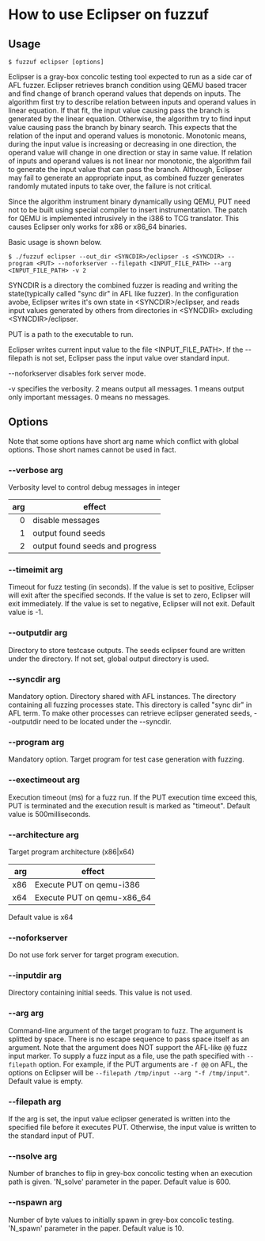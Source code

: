 # How to use Eclipser on fuzzuf

## Usage

```
$ fuzzuf eclipser [options]
```

Eclipser is a gray-box concolic testing tool expected to run as a side car of AFL fuzzer. Eclipser retrieves branch condition using QEMU based tracer and find change of branch operand values that depends on inputs. The algorithm first try to describe relation between inputs and operand values in linear equation. If that fit, the input value causing pass the branch is generated by the linear equation. Otherwise, the algorithm try to find input value causing pass the branch by binary search. This expects that the relation of the input and operand values is monotonic. Monotonic means, during the input value is increasing or decreasing in one direction, the operand value will change in one direction or stay in same value. If relation of inputs and operand values is not linear nor monotonic, the algorithm fail to generate the input value that can pass the branch. Although, Eclipser may fail to generate an appropriate input, as combined fuzzer generates randomly mutated inputs to take over, the failure is not critical.

Since the algorithm instrument binary dynamically using QEMU, PUT need not to be built using special compiler to insert instrumentation. The patch for QEMU is implemented intrusively in the i386 to TCG translator. This causes Eclipser only works for x86 or x86\_64 binaries.

Basic usage is shown below.

```
$ ./fuzzuf eclipser --out_dir <SYNCDIR>/eclipser -s <SYNCDIR> --program <PUT> --noforkserver --filepath <INPUT_FILE_PATH> --arg <INPUT_FILE_PATH> -v 2
```

SYNCDIR is a directory the combined fuzzer is reading and writing the state(typically called "sync dir" in AFL like fuzzer). In the configuration avobe, Eclipser writes it's own state in \<SYNCDIR\>/eclipser, and reads input values generated by others from directories in \<SYNCDIR\> excluding \<SYNCDIR\>/eclipser.

PUT is a path to the executable to run.

Eclipser writes current input value to the file \<INPUT\_FILE\_PATH\>.  If the --filepath is not set, Eclipser pass the input value over standard input.

--noforkserver disables fork server mode.

-v specifies the verbosity. 2 means output all messages. 1 means output only important messages. 0 means no messages.


## Options

Note that some options have short arg name which conflict with global options. Those short names
cannot be used in fact.

### --verbose arg 

Verbosity level to control debug messages in integer

| arg   | effect                          |
|------:|---------------------------------|
|     0 | disable messages                |
|     1 | output found seeds              |
|     2 | output found seeds and progress | 

### --timeimit arg

Timeout for fuzz testing (in seconds).
If the value is set to positive, Eclipser will exit after the specified seconds.
If the value is set to zero, Eclipser will exit immediately.
If the value is set to negative, Eclipser will not exit.
Default value is -1.

### --outputdir arg

Directory to store testcase outputs.
The seeds eclipser found are written under the directory.
If not set, global output directory is used.

### --syncdir arg

Mandatory option.
Directory shared with AFL instances.
The directory containing all fuzzing processes state.
This directory is called "sync dir" in AFL term.
To make other processes can retrieve eclipser generated seeds, --outputdir need to be located under the --syncdir.

### --program arg

Mandatory option.
Target program for test case generation with fuzzing.

### --exectimeout arg

Execution timeout (ms) for a fuzz run.
If the PUT execution time exceed this, PUT is terminated and the execution result is marked as "timeout".
Default value is 500milliseconds.

### --architecture arg

Target program architecture (x86|x64)

| arg   | effect                      |
|------:|-----------------------------|
|   x86 | Execute PUT on qemu-i386    |
|   x64 | Execute PUT on qemu-x86\_64 |

Default value is x64

### --noforkserver

Do not use fork server for target program execution.

### --inputdir arg

Directory containing initial seeds.
This value is not used.

### --arg arg

Command-line argument of the target program to fuzz.
The argument is splitted by space.
There is no escape sequence to pass space itself as an argument.
Note that the argument does NOT support the AFL-like `@@` fuzz input marker. To supply a fuzz input as a file, use the path specified with `--filepath` option. For example, if the PUT arguments are `-f @@` on AFL, the options on Eclipser will be `--filepath /tmp/input --arg "-f /tmp/input"`.
Default value is empty.

### --filepath arg

If the arg is set, the input value eclipser generated is written into the specified file before it executes PUT.
Otherwise, the input value is written to the standard input of PUT.

### --nsolve arg

Number of branches to flip in grey-box concolic testing when an execution path is given. 'N\_solve' parameter in the paper.
Default value is 600.

### --nspawn arg

Number of byte values to initially spawn in grey-box concolic testing. 'N\_spawn' parameter in the paper.
Default value is 10.

